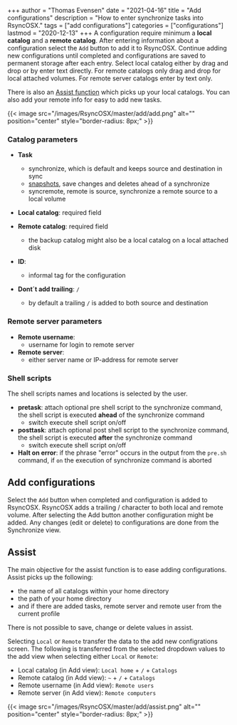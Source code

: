 +++
author = "Thomas Evensen"
date = "2021-04-16"
title =  "Add configurations"
description = "How to enter synchronize tasks into RsyncOSX."
tags = ["add configurations"]
categories = ["configurations"]
lastmod = "2020-12-13"
+++
A configuration require minimum a **local catalog** and a **remote catalog**. After entering information about a configuration select the `Add` button to add it to RsyncOSX. Continue adding new configurations until completed and configurations are saved to permanent storage after each entry. Select local catalog either by drag and drop or by enter text directly. For remote catalogs only drag and drop for local attached volumes. For remote server catalogs enter by text only.

There is also an [Assist function](/post/addconfigurations/#assist) which picks up your local catalogs. You can also add your remote info for easy to add new tasks.

{{< image src="/images/RsyncOSX/master/add/add.png" alt="" position="center" style="border-radius: 8px;" >}}

### Catalog parameters
- **Task**
  - synchronize, which is default and keeps source and destination in sync
  - [snapshots](/post/snapshots/), save changes and deletes ahead of a synchronize
  - syncremote, remote is source, synchronize a remote source to a local volume

- **Local catalog**: required field
- **Remote catalog**: required field
  - the backup catalog might also be a local catalog on a local attached disk

- **ID**:
  - informal tag for the configuration

- **Dont´t add trailing**: `/`
  - by default a trailing `/` is added to both source and destination

### Remote server parameters
- **Remote username**:
  - username for login to remote server
- **Remote server**:
  - either server name or IP-address for remote server

### Shell scripts

The shell scripts names and locations is selected by the user.

- **pretask**: attach optional pre shell script to the synchronize command, the shell script is executed **ahead** of the synchronize command
  - switch execute shell script on/off
- **posttask**: attach optional post shell script to the synchronize command, the shell script is executed **after** the synchronize command
  - switch execute shell script on/off
- **Halt on error**: if the phrase "error" occurs in the output from the `pre.sh` command, if `on` the execution of synchronize command is aborted

## Add configurations

Select the `Add` button when completed and configuration is added to RsyncOSX. RsyncOSX adds a trailing / character to both local and remote volume. After selecting the Add button another configuration might be added. Any changes (edit or delete) to configurations are done from the Synchronize view.

## Assist

The main objective for the assist function is to ease adding configurations. Assist picks up the following:

- the name of all catalogs within your home directory
- the path of your home directory
- and if there are added tasks, remote server and remote user from the current profile

There is not possible to save, change or delete values in assist.

Selecting `Local` or `Remote` transfer the data to the add new configrations screen. The following is transferred from the selected dropdown values to the add view when selecting either `Local` or `Remote`:

- Local catalog (in Add view): `Local home`  + `/` + `Catalogs`
- Remote catalog (in Add view): `~`  + `/` + `Catalogs`
- Remote username (in Add view): `Remote users`
- Remote server (in Add view): `Remote computers`

{{< image src="/images/RsyncOSX/master/add/assist.png" alt="" position="center" style="border-radius: 8px;" >}}

